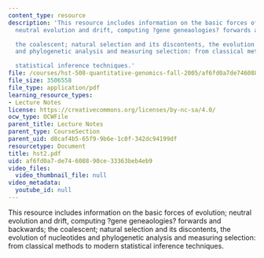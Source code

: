 ```yaml
---
content_type: resource
description: 'This resource includes information on the basic forces of evolution;
  neutral evolution and drift, computing ?gene geneaologies? forwards and backwards;

  the coalescent; natural selection and its discontents, the evolution of nucleotides
  and phylogenetic analysis and measuring selection: from classical methods to modern

  statistical inference techniques.'
file: /courses/hst-508-quantitative-genomics-fall-2005/af6fd0a7de74608890ce33363beb4eb9_hst2.pdf
file_size: 3506558
file_type: application/pdf
learning_resource_types:
- Lecture Notes
license: https://creativecommons.org/licenses/by-nc-sa/4.0/
ocw_type: OCWFile
parent_title: Lecture Notes
parent_type: CourseSection
parent_uid: d8caf4b5-65f9-9b6e-1c0f-342dc94199df
resourcetype: Document
title: hst2.pdf
uid: af6fd0a7-de74-6088-90ce-33363beb4eb9
video_files:
  video_thumbnail_file: null
video_metadata:
  youtube_id: null
---
```

This resource includes information on the basic forces of evolution; neutral evolution and drift, computing ?gene geneaologies? forwards and backwards;
the coalescent; natural selection and its discontents, the evolution of nucleotides and phylogenetic analysis and measuring selection: from classical methods to modern
statistical inference techniques.